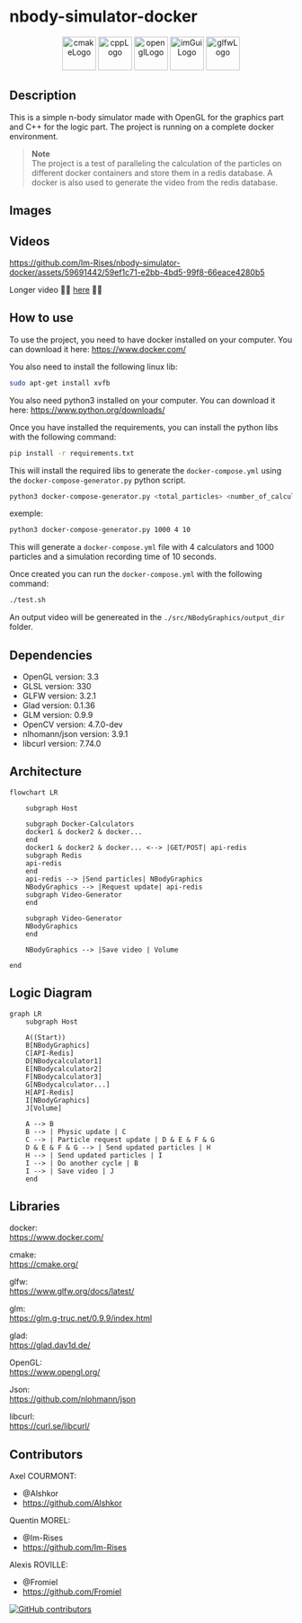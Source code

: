 # nbody-simulator-docker

<p align="center">
        <img src="https://user-images.githubusercontent.com/59691442/183268126-b3d19e66-8f2d-463a-805e-ae6ef7cc6c01.png" alt="cmakeLogo" style="height:60px;"/>
        <img src="https://img.shields.io/badge/C%2B%2B-00599C?style=for-the-badge&logo=c%2B%2B&logoColor=white" alt="cppLogo" style="height:60px;"/>
        <img src="https://img.shields.io/badge/OpenGL-FFFFFF?style=for-the-badge&logo=opengl" alt="openglLogo" style="height:60px;"/>
        <img src="https://github.com/Im-Rises/nbody-simulator-docker/assets/59691442/b527fd70-f38f-4384-878d-3de6929e1e30" alt="imGuiLogo" style="height:60px;"/>
        <img src="https://user-images.githubusercontent.com/59691442/190315147-ec9dc33f-0090-4f0d-98ab-514eb1463e01.png" alt="glfwLogo" style="height:60px;"/>
</p>

[//]: # (         <img src="https://img.shields.io/badge/ImGui-FFFFFF?style=for-the-badge&logo=imGui" alt="imGuiLogo" style="height:60px;"/>)

## Description

This is a simple n-body simulator made with OpenGL for the graphics part and C++ for the logic part.
The project is running on a complete docker environment.

> **Note**  
> The project is a test of paralleling the calculation of the particles on different docker containers and store them in
> a redis database.
> A docker is also used to generate the video from the redis database.

## Images

## Videos

https://github.com/Im-Rises/nbody-simulator-docker/assets/59691442/59ef1c71-e2bb-4bd5-99f8-66eace4280b5

Longer video 🚀🚀 [here](https://www.youtube.com/watch?v=OisxyKE_ioU) 🚀🚀

## How to use

To use the project, you need to have docker installed on your computer.
You can download it here: <https://www.docker.com/>

You also need to install the following linux lib:

```bash
sudo apt-get install xvfb
```

You also need python3 installed on your computer.
You can download it here: <https://www.python.org/downloads/>

Once you have installed the requirements, you can install the python libs with the following command:

```bash
pip install -r requirements.txt
```

This will install the required libs to generate the `docker-compose.yml` using the `docker-compose-generator.py` python
script.

```bash
python3 docker-compose-generator.py <total_particles> <number_of_calculators> <simulation_recording_time>
```

exemple:

```bash
python3 docker-compose-generator.py 1000 4 10
```

This will generate a `docker-compose.yml` file with 4 calculators and 1000 particles and a simulation recording time of
10 seconds.

Once created you can run the `docker-compose.yml` with the following command:

```bash
./test.sh
```

An output video will be genereated in the `./src/NBodyGraphics/output_dir` folder.

## Dependencies

- OpenGL version: 3.3
- GLSL version: 330
- GLFW version: 3.2.1
- Glad version: 0.1.36
- GLM version: 0.9.9
- OpenCV version: 4.7.0-dev
- nlhomann/json version: 3.9.1
- libcurl version: 7.74.0

## Architecture

```mermaid
flowchart LR
    
    subgraph Host
    
    subgraph Docker-Calculators
    docker1 & docker2 & docker...
    end
    docker1 & docker2 & docker... <--> |GET/POST| api-redis
    subgraph Redis
    api-redis
    end
    api-redis --> |Send particles| NBodyGraphics
    NBodyGraphics --> |Request update| api-redis
    subgraph Video-Generator
    end
    
    subgraph Video-Generator
    NBodyGraphics
    end
    
    NBodyGraphics --> |Save video | Volume
   
end
```

## Logic Diagram

```mermaid
graph LR
    subgraph Host
    
    A((Start))
    B[NBodyGraphics]
    C[API-Redis]
    D[NBodycalculator1]
    E[NBodycalculator2]
    F[NBodycalculator3]
    G[NBodycalculator...]
    H[API-Redis]
    I[NBodyGraphics]
    J[Volume]
    
    A --> B
    B --> | Physic update | C
    C --> | Particle request update | D & E & F & G
    D & E & F & G --> | Send updated particles | H
    H --> | Send updated particles | I
    I --> | Do another cycle | B
    I --> | Save video | J
    end
```

## Libraries

docker:  
<https://www.docker.com/>

cmake:  
<https://cmake.org/>

glfw:  
<https://www.glfw.org/docs/latest/>

glm:  
<https://glm.g-truc.net/0.9.9/index.html>

glad:  
<https://glad.dav1d.de/>

OpenGL:  
<https://www.opengl.org/>

Json:  
<https://github.com/nlohmann/json>

libcurl:  
<https://curl.se/libcurl/>

## Contributors

Axel COURMONT:

- @Alshkor
- <https://github.com/Alshkor>

Quentin MOREL:

- @Im-Rises
- <https://github.com/Im-Rises>

Alexis ROVILLE:

- @Fromiel
- <https://github.com/Fromiel>

[![GitHub contributors](https://contrib.rocks/image?repo=Im-Rises/nbody-simulator-docker)](https://github.com/Im-Rises/nbody-simulator-docker/graphs/contributors)
